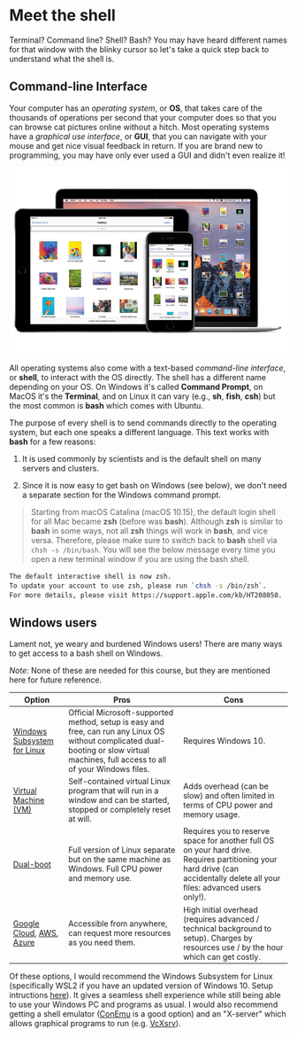 # Meet the shell

Terminal? Command line? Shell? Bash? You may have heard different names for that window with the blinky cursor so let's take a quick step back to understand what the shell is.

## Command-line Interface

Your computer has an *operating system*, or **OS**, that takes care of the thousands of operations per second that your computer does so that you can browse cat pictures online without a hitch. Most operating systems have a *graphical use interface*, or **GUI**, that you can navigate with your mouse and get nice visual feedback in return. If you are brand new to programming, you may have only ever used a GUI and didn't even realize it!

![mac gui](images/mac_gui.jpg)

All operating systems also come with a text-based *command-line interface*, or **shell**, to interact with the OS directly. The shell has a different name depending on your OS. On Windows it's called **Command Prompt**, on MacOS it's the **Terminal**, and on Linux it can vary (e.g., **sh**, **fish**, **csh**) but the most common is **bash** which comes with Ubuntu.

The purpose of every shell is to send commands directly to the operating system, but each one speaks a different language. This text works with **bash** for a few reasons:

1. It is used commonly by scientists and is the default shell on many servers and clusters.

2. Since it is now easy to get bash on Windows (see below), we don't need a separate section for the Windows command prompt.

> Starting from macOS Catalina (macOS 10.15), the default login shell for all Mac became **zsh** (before was **bash**). Although **zsh** is similar to **bash** in some ways, not all **zsh** things will work in **bash**, and vice versa. Therefore, please make sure to switch back to **bash** shell via `chsh -s /bin/bash`. You will see the below message every time you open a new terminal window if you are using the bash shell.
```bash
The default interactive shell is now zsh.
To update your account to use zsh, please run `chsh -s /bin/zsh`.
For more details, please visit https://support.apple.com/kb/HT208050.
```


## Windows users

Lament not, ye weary and burdened Windows users! There are many ways to get access to a bash shell on Windows.

*Note*: None of these are needed for this course, but they are mentioned here for future reference.

| Option | Pros   | Cons |
| ------ | ------ | ---- |
| [Windows Subsystem for Linux](https://docs.microsoft.com/en-us/windows/wsl/about) | Official Microsoft-supported method, setup is easy and free, can run any Linux OS without complicated dual-booting or slow virtual machines, full access to all of your Windows files. | Requires Windows 10. |
| [Virtual Machine (VM)](https://lifehacker.com/how-to-set-up-a-virtual-machine-for-free-1828969527) | Self-contained virtual Linux program that will run in a window and can be started, stopped or completely reset at will. | Adds overhead (can be slow) and often limited in terms of CPU power and memory usage. |
| [Dual-boot](https://itsfoss.com/install-ubuntu-1404-dual-boot-mode-windows-8-81-uefi/) | Full version of Linux separate but on the same machine as Windows. Full CPU power and memory use. | Requires you to reserve space for another full OS on your hard drive. Requires partitioning your hard drive (can accidentally delete all your files: advanced users only!). |
| [Google Cloud](https://cloud.google.com), [AWS](https://aws.amazon.com/), [Azure](https://azure.microsoft.com) | Accessible from anywhere, can request more resources as you need them. | High initial overhead (requires advanced / technical background to setup). Charges by resources use / by the hour which can get costly. |

Of these options, I would recommend the Windows Subsystem for Linux (specifically WSL2 if you have an updated version of Windows 10. Setup intructions [here](https://docs.microsoft.com/en-us/windows/wsl/install-win10)). It gives a seamless shell experience while still being able to use your Windows PC and programs as usual. I would also recommend getting a shell emulator ([ConEmu](https://conemu.github.io/) is a good option) and an "X-server" which allows graphical programs to run (e.g. [VcXsrv](https://seanthegeek.net/234/graphical-linux-applications-bash-ubuntu-windows/)).
